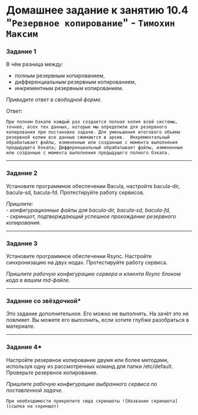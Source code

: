 # Домашнее задание к занятию 10.4 "`Резервное копирование`" - `Тимохин Максим`


### Задание 1

В чём разница между:

- полным резервным копированием,
- дифференциальным резервным копированием,
- инкрементным резервным копированием.

*Приведите ответ в свободной форме.*

Ответ:

`При полном бэкапе каждый раз создается полная копия всей системы,  точнее, всех тех данных, которые мы определили для резервного  копирования при постановке задачи. Для уменьшения итогового объема  резервной копии все данные сжимаются в архив. 
Инкрементальный обрабатывает файлы, измененные или созданные с момента выполнения предыдущего бэкапа;
Дифференциальный обрабатывает файлы, измененные или созданные с момента выполнения предыдущего полного бэкапа.`

---

### Задание 2

Установите программное обеспечении Bacula, настройте bacula-dir, bacula-sd,  bacula-fd. Протестируйте работу сервисов.

*Пришлите:*   
*- конфигурационные файлы для bacula-dir, bacula-sd,  bacula-fd,*   
*- скриншот, подтверждающий успешное прохождение резервного копирования.*

---

### Задание 3

Установите программное обеспечении Rsync. Настройте синхронизацию на двух нодах. Протестируйте работу сервиса.

*Пришлите рабочую конфигурацию сервера и клиента Rsync блоком кода в вашем md-файле.*

---

### Задание со звёздочкой*
Это задание дополнительное. Его можно не выполнять. На зачёт это не повлияет. Вы можете его выполнить, если хотите глубже разобраться в материале.

---

### Задание 4*

Настройте резервное копирование двумя или более методами, используя одну из рассмотренных команд для папки /etc/default. Проверьте резервное копирование.

*Пришлите рабочую конфигурацию выбранного сервиса по поставленной задаче.*

`При необходимости прикрепитe сюда скриншоты
![Название скриншота](ссылка на скриншот)`
